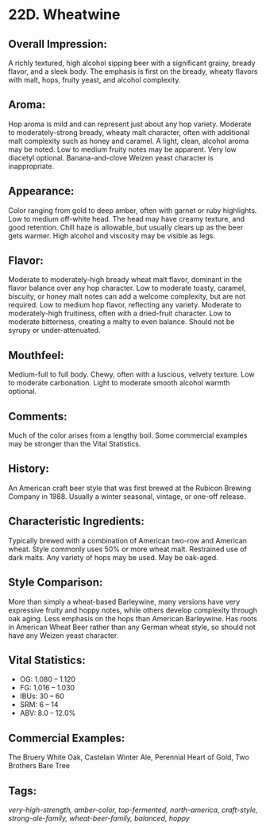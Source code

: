 # 22D. Wheatwine

## Overall Impression: 

A richly textured, high alcohol sipping beer with a significant grainy, bready flavor, and a sleek body. The emphasis is first on the bready, wheaty flavors with malt, hops, fruity yeast, and alcohol complexity.

## Aroma: 

Hop aroma is mild and can represent just about any hop variety. Moderate to moderately-strong bready, wheaty malt character, often with additional malt complexity such as honey and caramel. A light, clean, alcohol aroma may be noted. Low to medium fruity notes may be apparent. Very low diacetyl optional. Banana-and-clove Weizen yeast character is inappropriate.

## Appearance: 

Color ranging from gold to deep amber, often with garnet or ruby highlights. Low to medium off-white head. The head may have creamy texture, and good retention. Chill haze is allowable, but usually clears up as the beer gets warmer. High alcohol and viscosity may be visible as legs.

## Flavor: 

Moderate to moderately-high bready wheat malt flavor, dominant in the flavor balance over any hop character. Low to moderate toasty, caramel, biscuity, or honey malt notes can add a welcome complexity, but are not required. Low to medium hop flavor, reflecting any variety. Moderate to moderately-high fruitiness, often with a dried-fruit character. Low to moderate bitterness, creating a malty to even balance. Should not be syrupy or under-attenuated. 

## Mouthfeel: 

Medium-full to full body. Chewy, often with a luscious, velvety texture. Low to moderate carbonation. Light to moderate smooth alcohol warmth optional.

## Comments: 

Much of the color arises from a lengthy boil. Some commercial examples may be stronger than the Vital Statistics.

## History: 

An American craft beer style that was first brewed at the Rubicon Brewing Company in 1988. Usually a winter seasonal, vintage, or one-off release. 

## Characteristic Ingredients: 

Typically brewed with a combination of American two-row and American wheat. Style commonly uses 50% or more wheat malt. Restrained use of dark malts. Any variety of hops may be used. May be oak-aged.

## Style Comparison: 

More than simply a wheat-based Barleywine, many versions have very expressive fruity and hoppy notes, while others develop complexity through oak aging. Less emphasis on the hops than American Barleywine. Has roots in American Wheat Beer rather than any German wheat style, so should not have any Weizen yeast character.

## Vital Statistics:	

- OG:	1.080 – 1.120
- FG:	1.016 – 1.030
- IBUs:	30 – 60	
- SRM:	6 – 14
- ABV:	8.0 – 12.0%

## Commercial Examples: 

The Bruery White Oak, Castelain Winter Ale, Perennial Heart of Gold, Two Brothers Bare Tree

## Tags: 

_very-high-strength, amber-color, top-fermented, north-america, craft-style, strong-ale-family, wheat-beer-family, balanced, hoppy_
